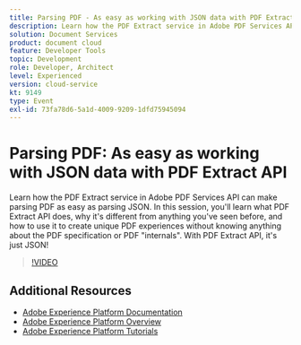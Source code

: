 ```yaml
---
title: Parsing PDF - As easy as working with JSON data with PDF Extract API
description: Learn how the PDF Extract service in Adobe PDF Services API can make parsing PDF as easy as parsing JSON. In this session, you'll learn what PDF Extract API does, why it's different from anything you've seen before, and how to use it to create unique PDF experiences without knowing anything about the PDF specification or PDF "internals". With PDF Extract API, it's just JSON!
solution: Document Services
product: document cloud
feature: Developer Tools
topic: Development
role: Developer, Architect
level: Experienced
version: cloud-service
kt: 9149
type: Event
exl-id: 73fa78d6-5a1d-4009-9209-1dfd75945094
---
```

# Parsing PDF: As easy as working with JSON data with PDF Extract API

Learn how the PDF Extract service in Adobe PDF Services API can make parsing PDF as easy as parsing JSON. In this session, you'll learn what PDF Extract API does, why it's different from anything you've seen before, and how to use it to create unique PDF experiences without knowing anything about the PDF specification or PDF "internals". With PDF Extract API, it's just JSON!


>[!VIDEO](https://video.tv.adobe.com/v/337600/?quality=12&learn=on&hidetitle=true)

## Additional Resources

- [Adobe Experience Platform Documentation](https://experienceleague.adobe.com/docs/experience-platform.html)
- [Adobe Experience Platform Overview](https://experienceleague.adobe.com/docs/experience-platform/landing/home.html)
- [Adobe Experience Platform Tutorials](https://experienceleague.adobe.com/docs/platform-learn/tutorials/overview.html?lang=en)
